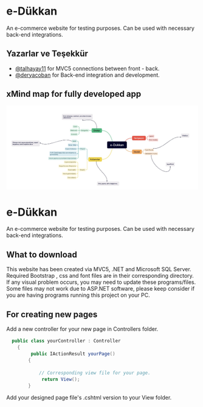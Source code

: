 
# e-Dükkan

An e-commerce website for testing purposes. Can be used with necessary back-end integrations. 




## Yazarlar ve Teşekkür

- [@talhayay11](https://github.com/talhayay11) for MVC5 connections between front - back.
- [@deryacoban](https://github.com/deryacoban) for Back-end integration and development.
  
## xMind map for fully developed app

![Uygulama Ekran Görüntüsü](https://www.github.com/hyphesus/commercialSite/blob/main/WhatsApp%20Image%202024-01-07%20at%2019.20.25.jpeg)

  
# e-Dükkan

An e-commerce website for testing purposes. Can be used with necessary back-end integrations. 




## What to download

This website has been created via MVC5, .NET and Microsoft SQL Server. Required Bootstrap , css and font files are in their corresponding directory. If any visual problem occurs, you may need to update these programs/files. Some files may not work due to ASP.NET software, please keep consider if you are having programs running this project on your PC.



  
## For creating new pages

Add a new controller for your new page in Controllers folder.
```c#
  public class yourController : Controller
    {
         public IActionResult yourPage()
        {
            
            // Corresponding view file for your page.
             return View();
        }

```
Add your designed page file's .cshtml version to your View folder. 
